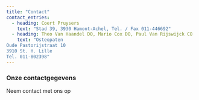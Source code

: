 ```yaml
---
title: "Contact"
contact_entries:
  - heading: Coert Pruysers
    text: "Stad 39, 3930 Hamont-Achel, Tel. / Fax 011-446692"
  - heading: Theo Van Haandel DO, Mario Cox DO, Paul Van Rijswijck CO
    text: "Osteopaten
Oude Pastorijstraat 10
3910 St. H. Lille
Tel. 011-802398"
---
```



<h3 class="f4 b lh-title mb2">Onze contactgegevens</h3>

Neem contact met ons op